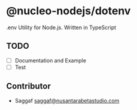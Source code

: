 # @nucleo-nodejs/dotenv

.env Utility for Node.js. Written in TypeScript

## TODO

- [ ] Documentation and Example
- [ ] Test

## Contributor

- Saggaf <saggaf@nusantarabetastudio.com>

